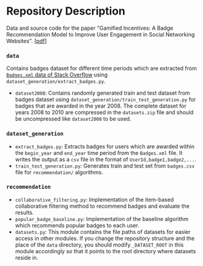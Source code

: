 # Repository Description

Data and source code for the paper "Gamified Incentives: A Badge Recommendation Model to Improve User Engagement in Social Networking Websites". [[pdf](http://thesai.org/Downloads/Volume8No5/Paper_33-Gamified_Incentives_A_Badge_Recommendation.pdf)]

### `data`

Contains badges dataset for different time periods which are extracted from [`Badges.xml` data of Stack Overflow](https://archive.org/details/stackexchange) using `dataset_generation/extract_badges.py`.

* `dataset2008`: Contains randomly generated train and test dataset from badges dataset using `dataset_generation/train_test_generation.py` for badges that are awarded in the year 2008. The complete dataset for years 2008 to 2010 are compressed in the `datasets.zip` file and should be uncompressed like `dataset2008` to be used.
  
### `dataset_generation`

* `extract_badges.py`: Extracts badges for users which are awarded within the `begin_year` and `end_year` time period from the `Badges.xml` file. It writes the output as a `csv` file in the format of `UserId,badge1,badge2,...`.
* `train_test_generation.py`: Generates train and test set from `badges.csv` file for `recommendation/` algorithms.

### `recommendation`

* `collaborative_filtering.py`: Implementation of the item-based collaborative filtering method to recommend badges and evaluate the results.
* `popular_badge_baseline.py`: Implementation of the baseline algorithm which recommends popular badges to each user.
* `datasets.py`: This module contains the file paths of datasets for easier access in other modules. If you change the repository structure and the place of the `data` directory, you should modify `_DATASET_ROOT` in this module accordingly so that it points to the root directory where datasets reside in.
